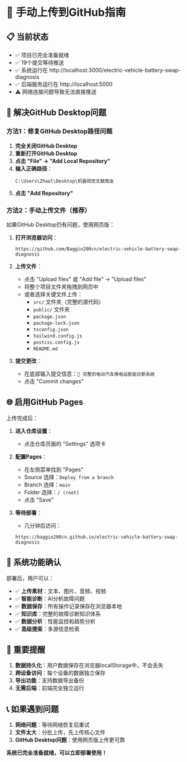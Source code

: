 # 🚀 手动上传到GitHub指南

## 📋 **当前状态**
- ✅ 项目已完全准备就绪
- ✅ 19个提交等待推送
- ✅ 系统运行在 http://localhost:3000/electric-vehicle-battery-swap-diagnosis
- ✅ 后端服务运行在 http://localhost:5000
- ⚠️ 网络连接问题导致无法直接推送

## 🔧 **解决GitHub Desktop问题**

### 方法1：修复GitHub Desktop路径问题
1. **完全关闭GitHub Desktop**
2. **重新打开GitHub Desktop**
3. **点击 "File" → "Add Local Repository"**
4. **输入正确路径**：
   ```
   C:\Users\Zhaol\Desktop\机器视觉文献爬虫
   ```
5. **点击 "Add Repository"**

### 方法2：手动上传文件（推荐）
如果GitHub Desktop仍有问题，使用网页版：

1. **打开浏览器访问**：
   ```
   https://github.com/Baggio200cn/electric-vehicle-battery-swap-diagnosis
   ```

2. **上传文件**：
   - 点击 "Upload files" 或 "Add file" → "Upload files"
   - 将整个项目文件夹拖拽到网页中
   - 或者选择关键文件上传：
     - `src/` 文件夹（完整的源代码）
     - `public/` 文件夹
     - `package.json`
     - `package-lock.json`
     - `tsconfig.json`
     - `tailwind.config.js`
     - `postcss.config.js`
     - `README.md`

3. **提交更改**：
   - 在底部输入提交信息：`🚀 完整的电动汽车换电站智能诊断系统`
   - 点击 "Commit changes"

## 🌐 **启用GitHub Pages**

上传完成后：

1. **进入仓库设置**：
   - 点击仓库页面的 "Settings" 选项卡

2. **配置Pages**：
   - 在左侧菜单找到 "Pages"
   - Source 选择：`Deploy from a branch`
   - Branch 选择：`main`
   - Folder 选择：`/ (root)`
   - 点击 "Save"

3. **等待部署**：
   - 几分钟后访问：
   ```
   https://baggio200cn.github.io/electric-vehicle-battery-swap-diagnosis
   ```

## 📱 **系统功能确认**

部署后，用户可以：
- ✅ **上传素材**：文本、图片、音频、视频
- ✅ **智能诊断**：AI分析故障问题
- ✅ **数据保存**：所有操作记录保存在浏览器本地
- ✅ **知识库**：完整的故障诊断知识体系
- ✅ **数据分析**：性能监控和趋势分析
- ✅ **高级搜索**：多源信息检索

## 🔑 **重要提醒**

1. **数据持久化**：用户数据保存在浏览器localStorage中，不会丢失
2. **跨设备访问**：每个设备的数据独立保存
3. **导出功能**：支持数据导出备份
4. **无需后端**：前端完全独立运行

## 📞 **如果遇到问题**

1. **网络问题**：等待网络恢复后重试
2. **文件太大**：分批上传，先上传核心文件
3. **GitHub Desktop问题**：使用网页版上传更可靠

**系统已完全准备就绪，可以立即部署使用！** 
